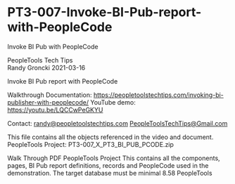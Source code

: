 # PT3-007-Invoke-BI-Pub-report-with-PeopleCode
Invoke BI Pub with PeopleCode

PeopleTools Tech Tips    
Randy Groncki	2021-03-16

Invoke BI Pub report with PeopleCode

Walkthrough Documentation: https://peopletoolstechtips.com/invoking-bi-publisher-with-peoplecode/
YouTube demo: https://youtu.be/LQCCwPeGKYU

Contact: 
   randy@peopletoolstechtips.com
   PeopleToolsTechTips@Gmail.com


This file contains all the objects referenced in the video and document.
PeopleTools Project:   PT3-007_X_PT3_BI_PUB_PCODE.zip  

Walk Through PDF
PeopleTools Project
  This contains all the components, pages, BI Pub report definitions, records and PeopleCode used in the demonstration.
  The target database must be minimal 8.58 PeopleTools
